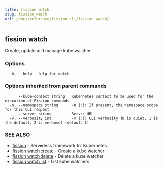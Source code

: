 ```yaml
---
title: fission watch
slug: fission_watch
url: /docs/reference/fission-cli/fission_watch/
---
```

## fission watch

Create, update and manage kube watcher

### Options

```
  -h, --help   help for watch
```

### Options inherited from parent commands

```
      --kube-context string   Kubernetes context to be used for the execution of Fission commands
  -n, --namespace string      -n |:|: If present, the namespace scope for this CLI request
      --server string         Server URL
  -v, --verbosity int         -v |:|: CLI verbosity (0 is quiet, 1 is the default, 2 is verbose) (default 1)
```

### SEE ALSO

* [fission](/docs/reference/fission-cli/fission/)	 - Serverless framework for Kubernetes
* [fission watch create](/docs/reference/fission-cli/fission_watch_create/)	 - Create a kube watcher
* [fission watch delete](/docs/reference/fission-cli/fission_watch_delete/)	 - Delete a kube watcher
* [fission watch list](/docs/reference/fission-cli/fission_watch_list/)	 - List kube watchers

